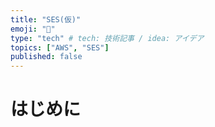 ```yaml
---
title: "SES(仮)"
emoji: "📩"
type: "tech" # tech: 技術記事 / idea: アイデア
topics: ["AWS", "SES"]
published: false
---
```


# はじめに
